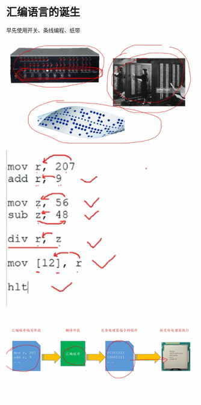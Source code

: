 # 汇编语言的诞生

早先使用开关、条线编程、纸带

![image.png](./images/1616334890044-813a5325-0a93-499e-bf15-7aaa2a72b1a9.png)

![image.png](./images/1616335292370-2ce6a7c0-8621-4b04-9ed3-6a17d7a12d8b.png)

![image.png](./images/1616335239725-5d8c5f70-ee94-4aee-a766-895819e12eaa.png)



